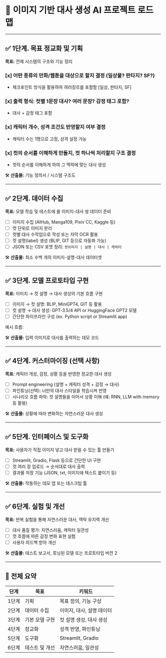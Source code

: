 # 🎯 이미지 기반 대사 생성 AI 프로젝트 로드맵

---

## ✅ 1단계. 목표 정교화 및 기획

**목표:** 전체 시스템의 구조와 기능 정리

### [x] 어떤 종류의 만화/웹툰을 대상으로 할지 결정 (일상물? 판타지? SF?)
- 체크포인트 방식을 활용하여 여러장르를 포함함 [일상, 판타지, SF]

### [x] 출력 형식: 컷별 1문장 대사? 여러 문장? 감정 태그 포함?
- 대사 + 감정 태그 포함

### [x] 캐릭터 개수, 성격 조건도 반영할지 여부 결정
- 캐릭터 수는 1명으로 고정, 성격 설정 가능
### [x] 컷의 순서를 이해하게 만들지, 컷 하나씩 처리할지 구조 결정
- 컷의 순서를 이해하게 하여 그 맥락에 맞는 대사 생성

🛠 **산출물:** 기능 정의서 / 시스템 구조도

---

## ✅ 2단계. 데이터 수집

**목표:** 모델 학습 및 테스트에 쓸 이미지-대사 쌍 데이터 준비

- [ ] 이미지 수집 (AIHub, Manga109, Pixiv CC, Kaggle 등)
- [ ] 컷 단위로 이미지 분리
- [ ] 컷별 대사 수작업으로 작성 또는 자막 OCR 활용
- [ ] 컷 설명(label) 생성 (BLIP, GIT 등으로 자동화 가능)
- [ ] JSON 또는 CSV 포맷 정리: `컷이미지 | 설명 | 대사 | 캐릭터`

🛠 **산출물:** 최소 수백 개의 이미지-설명-대사 데이터셋

---

## ✅ 3단계. 모델 프로토타입 구현

**목표:** 이미지 → 컷 설명 → 대사 생성의 기본 흐름 구현

- [ ] 이미지 → 컷 설명: BLIP, MiniGPT4, GIT 등 활용
- [ ] 컷 설명 → 대사 생성: GPT-3.5/4 API or HuggingFace GPT2 모델
- [ ] 간단한 파이프라인 구성 (ex. Python script or Streamlit app)

예시 흐름:


🛠 **산출물:** 입력 이미지로 대사를 출력하는 데모 코드

---

## ✅ 4단계. 커스터마이징 (선택 사항)

**목표:** 캐릭터 개성, 감정, 상황 등을 반영한 정교한 대사 생성

- [ ] Prompt engineering (설명 + 캐릭터 성격 + 감정 → 대사)
- [ ] 파인튜닝(선택): 너만의 대사 스타일을 학습시켜 반영
- [ ] 시나리오 흐름 파악: 컷 설명들을 이어서 상황 이해 (예: RNN, LLM with memory 등 활용)

🛠 **산출물:** 상황에 따라 변화하는 자연스러운 대사 생성

---

## ✅ 5단계. 인터페이스 및 도구화

**목표:** 사용자가 직접 이미지 넣고 대사 받을 수 있는 툴 만들기

- [ ] Streamlit, Gradio, Flask 등으로 간단한 UI 구현
- [ ] 컷 여러 장 업로드 → 순서대로 대사 출력
- [ ] 결과물 저장 기능 (JSON, txt, 이미지에 텍스트 붙이기 등)

🛠 **산출물:** 작동하는 데모 앱 또는 데스크탑 툴

---

## ✅ 6단계. 실험 및 개선

**목표:** 반복 실험을 통해 자연스러운 대사, 맥락 유지력 개선

- [ ] 대사 품질 평가: 자연스러움, 캐릭터 일관성
- [ ] 컷 흐름에 따른 감정 변화 표현 실험
- [ ] 사용자 피드백 받아 개선

🛠 **산출물:** 테스트 보고서, 튜닝된 모델 또는 프로토타입 버전 2

---

## 📌 전체 요약

| 단계 | 목표 | 키워드 |
|------|------|--------|
| 1단계 | 기획 | 목표 정의, 기능 구상 |
| 2단계 | 데이터 수집 | 이미지, 대사, 설명 데이터 |
| 3단계 | 기본 모델 구현 | 컷 설명 생성, 대사 생성 |
| 4단계 | 정교화 | 성격 반영, 파인튜닝 |
| 5단계 | 도구화 | Streamlit, Gradio |
| 6단계 | 테스트 및 개선 | 자연스러움, 일관성 |

